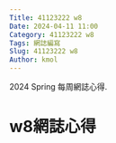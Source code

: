 ```yaml
---
Title: 41123222 w8
Date: 2024-04-11 11:00
Category: 41123222 w8
Tags: 網誌編寫
Slug: 41123222 w8
Author: kmol
---
```


2024 Spring 每周網誌心得.

<!-- PELICAN_END_SUMMARY -->

# w8網誌心得